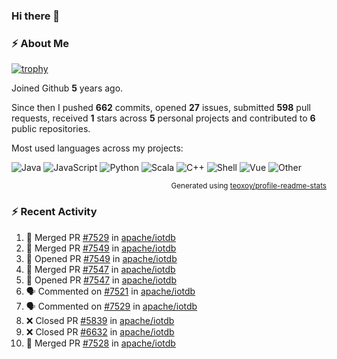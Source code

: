 ### Hi there 👋

### :zap: About Me

[![trophy](https://github-profile-trophy.vercel.app/?username=HTHou&theme=onedark)](https://github.com/ryo-ma/github-profile-trophy)
   
Joined Github **5** years ago.

Since then I pushed **662** commits, opened **27** issues, submitted **598** pull requests, received **1** stars across **5** personal projects and contributed to **6** public repositories.

Most used languages across my projects:

![Java](https://img.shields.io/static/v1?style=flat-square&label=%E2%A0%80&color=555&labelColor=%23b07219&message=Java%EF%B8%B194.4%25)
![JavaScript](https://img.shields.io/static/v1?style=flat-square&label=%E2%A0%80&color=555&labelColor=%23f1e05a&message=JavaScript%EF%B8%B11.4%25)
![Python](https://img.shields.io/static/v1?style=flat-square&label=%E2%A0%80&color=555&labelColor=%233572A5&message=Python%EF%B8%B10.7%25)
![Scala](https://img.shields.io/static/v1?style=flat-square&label=%E2%A0%80&color=555&labelColor=%23c22d40&message=Scala%EF%B8%B10.6%25)
![C++](https://img.shields.io/static/v1?style=flat-square&label=%E2%A0%80&color=555&labelColor=%23f34b7d&message=C%2B%2B%EF%B8%B10.6%25)
![Shell](https://img.shields.io/static/v1?style=flat-square&label=%E2%A0%80&color=555&labelColor=%2389e051&message=Shell%EF%B8%B10.4%25)
![Vue](https://img.shields.io/static/v1?style=flat-square&label=%E2%A0%80&color=555&labelColor=%2341b883&message=Vue%EF%B8%B10.3%25)
![Other](https://img.shields.io/static/v1?style=flat-square&label=%E2%A0%80&color=555&labelColor=%23ededed&message=Other%EF%B8%B11.2%25)

<p align="right"><sub>Generated using <a href="https://github.com/marketplace/actions/profile-readme-stats">teoxoy/profile-readme-stats</a></sub></p>


<!--![](https://github.com/HTHou/HTHou/blob/output/github-contribution-grid-snake.svg)-->

<!--![Haonan Hou's github stats](https://github-readme-stats.vercel.app/api?username=HTHou&count_private=true&show_icons=true&theme=onedark)-->

<!--![Haonan Hou's wakatime stats](https://github-readme-stats.vercel.app/api/wakatime?username=HTHou&layout=compact&theme=onedark)-->

<!--![Top Langs](https://github-readme-stats.vercel.app/api/top-langs/?username=HTHou&theme=onedark&layout=compact)-->

### :zap: Recent Activity
<!--START_SECTION:activity-->
1. 🎉 Merged PR [#7529](https://github.com/apache/iotdb/pull/7529) in [apache/iotdb](https://github.com/apache/iotdb)
2. 🎉 Merged PR [#7549](https://github.com/apache/iotdb/pull/7549) in [apache/iotdb](https://github.com/apache/iotdb)
3. 💪 Opened PR [#7549](https://github.com/apache/iotdb/pull/7549) in [apache/iotdb](https://github.com/apache/iotdb)
4. 🎉 Merged PR [#7547](https://github.com/apache/iotdb/pull/7547) in [apache/iotdb](https://github.com/apache/iotdb)
5. 💪 Opened PR [#7547](https://github.com/apache/iotdb/pull/7547) in [apache/iotdb](https://github.com/apache/iotdb)
6. 🗣 Commented on [#7521](https://github.com/apache/iotdb/issues/7521) in [apache/iotdb](https://github.com/apache/iotdb)
7. 🗣 Commented on [#7529](https://github.com/apache/iotdb/issues/7529) in [apache/iotdb](https://github.com/apache/iotdb)
8. ❌ Closed PR [#5839](https://github.com/apache/iotdb/pull/5839) in [apache/iotdb](https://github.com/apache/iotdb)
9. ❌ Closed PR [#6632](https://github.com/apache/iotdb/pull/6632) in [apache/iotdb](https://github.com/apache/iotdb)
10. 🎉 Merged PR [#7528](https://github.com/apache/iotdb/pull/7528) in [apache/iotdb](https://github.com/apache/iotdb)
<!--END_SECTION:activity-->

<!--
**HTHou/HTHou** is a ✨ _special_ ✨ repository because its `README.md` (this file) appears on your GitHub profile.

Here are some ideas to get you started:

- 🔭 I’m currently working on ...
- 🌱 I’m currently learning ...
- 👯 I’m looking to collaborate on ...
- 🤔 I’m looking for help with ...
- 💬 Ask me about ...
- 📫 How to reach me: ...
- 😄 Pronouns: ...
- ⚡ Fun fact: ...
-->
